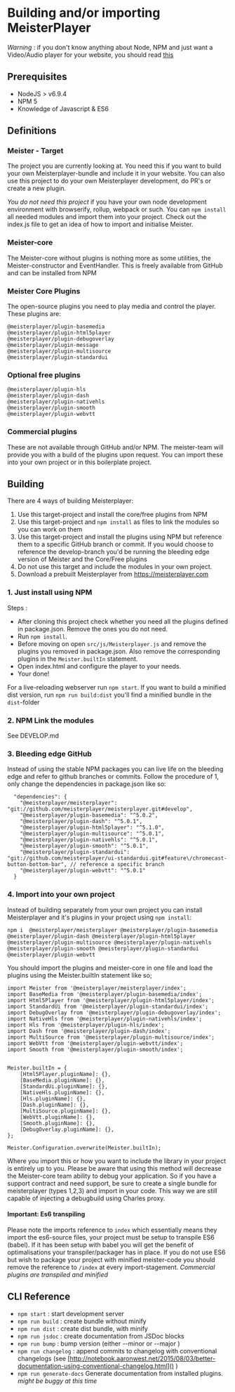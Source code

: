 # Building and/or importing MeisterPlayer #

_Warning_ : if you don't know anything about Node, NPM and just want a Video/Audio player for your website, you should read [this](https://github.com/meisterplayer/meisterplayer/wiki/Installation-without-NPM)

## Prerequisites ##

- NodeJS > v6.9.4 
- NPM 5
- Knowledge of Javascript & ES6

## Definitions ##

### Meister - Target ###
The project you are currently looking at. You need this if you want to build your own Meisterplayer-bundle and include it in your website. You can also use this project to do your own Meisterplayer development, do PR's or create a new plugin. 

*You do not need this project* if you have your own node development environment with browserify, rollup, webpack or such. You can `npm install` all needed modules and import them into your project. Check out the index.js file to get an idea of how to import and initialise Meister.

### Meister-core ###
The Meister-core without plugins is nothing more as some utilities, the Meister-constructor and EventHandler. This is freely available from GitHub and can be installed from NPM

### Meister Core Plugins ###
The open-source plugins you need to play media and control the player. These plugins are:

```
@meisterplayer/plugin-basemedia
@meisterplayer/plugin-html5player
@meisterplayer/plugin-debugoverlay
@meisterplayer/plugin-message
@meisterplayer/plugin-multisource
@meisterplayer/plugin-standardui

```

### Optional free plugins ###

```
@meisterplayer/plugin-hls
@meisterplayer/plugin-dash
@meisterplayer/plugin-nativehls
@meisterplayer/plugin-smooth
@meisterplayer/plugin-webvtt
```

### Commercial plugins ###
These are not available through GitHub and/or NPM. The meister-team will provide you with a build of the plugins upon request. You can import these into your own project or in this boilerplate project.


## Building ##
There are 4 ways of building Meisterplayer:

1. Use this target-project and install the core/free plugins from NPM
2. Use this target-project and `npm install` as files to link the modules so you can work on them
3. Use this target-project and install the plugins using NPM but reference them to a specific GitHub branch or commit. If you would choose to reference the develop-branch you'd be running the bleeding edge version of Meister and the Core/Free plugins
4. Do not use this target and include the modules in your own project.
5. Download a prebuilt Meisterplayer from https://meisterplayer.com 

### 1. Just install using NPM ###
Steps :

- After cloning this project check whether you need all the plugins defined in package.json. Remove the ones you do not need. 
-  Run `npm install`.
-  Before moving on open `src/js/Meisterplayer.js` and remove the plugins you removed in package.json. Also remove the corresponding plugins in the `Meister.builtIn` statement.
-  Open index.html and configure the player to your needs. 
-  Your done!

For a live-reloading webserver run `npm start`. If you want to build a minified dist version, run `npm run build:dist` you'll find a minified bundle in the `dist`-folder

### 2. NPM Link the modules ###
See DEVELOP.md 

### 3. Bleeding edge GitHub ###
Instead of using the stable NPM packages you can live life on the bleeding edge and refer to github branches or commits. Follow the procedure of 1, only change the dependencies in package.json like so:

```
  "dependencies": {
    "@meisterplayer/meisterplayer": "git://github.com/meisterplayer/meisterplayer.git#develop",
    "@meisterplayer/plugin-basemedia": "^5.0.2",
    "@meisterplayer/plugin-dash": "^5.0.1",
    "@meisterplayer/plugin-html5player": "^5.1.0",
    "@meisterplayer/plugin-multisource": "^5.0.1",
    "@meisterplayer/plugin-nativehls": "^5.0.1",
    "@meisterplayer/plugin-smooth": "^5.0.1",
    "@meisterplayer/plugin-standardui": "git://github.com/meisterplayer/ui-standardui.git#feature\/chromecast-button-bottom-bar", // reference a specific branch
    "@meisterplayer/plugin-webvtt": "^5.0.1"
  }

```


### 4. Import into your own project ###
Instead of building separately from your own project you can install Meisterplayer and it's plugins in your project using `npm install`:

```
npm i  @meisterplayer/meisterplayer @meisterplayer/plugin-basemedia @meisterplayer/plugin-dash @meisterplayer/plugin-html5player @meisterplayer/plugin-multisource @meisterplayer/plugin-nativehls @meisterplayer/plugin-smooth @meisterplayer/plugin-standardui @meisterplayer/plugin-webvtt

```

You should import the plugins and meister-core in one file and load the plugins using the Meister.builtIn statement like so;

```
import Meister from '@meisterplayer/meisterplayer/index';
import BaseMedia from '@meisterplayer/plugin-basemedia/index';
import Html5Player from '@meisterplayer/plugin-html5player/index';
import StandardUi from '@meisterplayer/plugin-standardui/index';
import DebugOverlay from '@meisterplayer/plugin-debugoverlay/index';
import NativeHls from '@meisterplayer/plugin-nativehls/index';
import Hls from '@meisterplayer/plugin-hls/index';
import Dash from '@meisterplayer/plugin-dash/index';
import MultiSource from '@meisterplayer/plugin-multisource/index';
import WebVtt from '@meisterplayer/plugin-webvtt/index';
import Smooth from '@meisterplayer/plugin-smooth/index';


Meister.builtIn = {
    [Html5Player.pluginName]: {},
    [BaseMedia.pluginName]: {},
    [StandardUi.pluginName]: {},
    [NativeHls.pluginName]: {},
    [Hls.pluginName]: {},
    [Dash.pluginName]: {},
    [MultiSource.pluginName]: {},
    [WebVtt.pluginName]: {},
    [Smooth.pluginName]: {},
    [DebugOverlay.pluginName]: {},
};

Meister.Configuration.overwrite(Meister.builtIn);
```

Where you import this or how you want to include the library in your project is entirely up to you. Please be aware that using this method will decrease the Meister-core team ability to debug your application. So if you have a support contract and need support, be sure to create a single bundle for meisterplayer (types 1,2,3) and import in your code. This way we are still capable of injecting a debugbuild using Charles proxy.

#### Important: Es6 transpiling ####
Please note the imports reference to `index` which essentially means they import the es6-source files, your project must be setup to transpile ES6 (babel). If it has been setup with babel you will get the benefit of optimalisations your transpiler/packager has in place.
If you do not use ES6 but wish to package your project with minified meister-code you should remove the reference to `/index` at every import-stagement.
*Commercial plugins are transpiled and minified*

## CLI Reference ##

- `npm start` : start development server 
- `npm run build` : create bundle without minify
- `npm run dist` : create dist bundle, with minify
- `npm run jsdoc` : create documentation from JSDoc blocks
- `npm run bump` : bump version (either  --minor or --major )
- `npm run changelog` : append commits to changelog with conventional changelogs (see [http://notebook.aaronwest.net/2015/08/03/better-documentation-using-conventional-changelog.html]() )
- `npm run generate-docs` Generate documentation from installed plugins. *might be buggy at this time*
